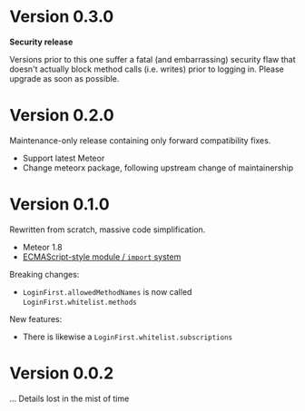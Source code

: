 # Version 0.3.0

**Security release**

Versions prior to this one suffer a fatal (and embarrassing) security
flaw that doesn't actually block method calls (i.e. writes) prior to
logging in. Please upgrade as soon as possible.

# Version 0.2.0

Maintenance-only release containing only forward compatibility fixes.

- Support latest Meteor
- Change meteorx package, following upstream change of maintainership

# Version 0.1.0

Rewritten from scratch, massive code simplification.

- Meteor 1.8
- [ECMAScript-style module / `import` system](https://docs.meteor.com/packages/modules.html#Enabling-modules)

Breaking changes:

- `LoginFirst.allowedMethodNames` is now called `LoginFirst.whitelist.methods`

New features:

- There is likewise a `LoginFirst.whitelist.subscriptions`


# Version 0.0.2

... Details lost in the mist of time
